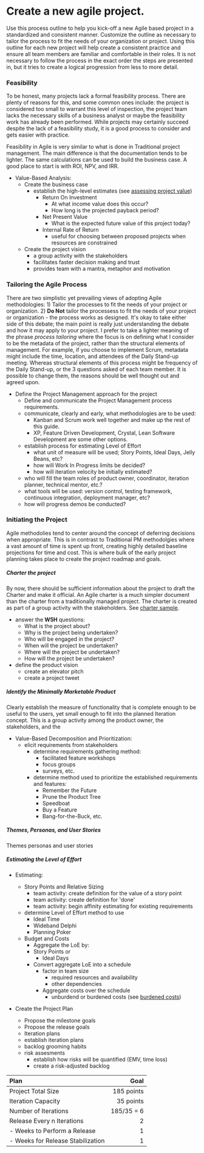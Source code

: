 # Create a new agile project.

Use this process outline to help you kick-off a new Agile based project in a standardized and consistent manner.  Customize the outline as necessary to tailor the process to fit the needs of your organization or project.  Using this outline for each new project will help create a consistent practice and ensure all team members are familiar and comfortable in their roles.  It is not necessary to follow the process in the exact order the steps are presented in, but it tries to create a logical progression from less to more detail.  

### Feasibility
To be honest, many projects lack a formal feasibility process. There are plenty of reasons for this, and some common ones include: the project is considered too small to warrant this level of inspection, the project team lacks the necessary skills of a business analyst or maybe the feasibility work has already been performed.  While projects may certainly succeed despite the lack of a feasibility study, it is a good process to consider and gets easier with practice.  

Feasibility in Agile is very similar to what is done in Traditional project management.  The main difference is that the documentation tends to be lighter.  The same calculations can be used to build the business case.  A good place to start is with ROI, NPV, and IRR.

* Value-Based Analysis:
  * Create the business case
    * establish the high-level estimates (see [assessing project value](calculate-value.md))
      * Return On Investment
        * At what income value does this occur?
        * How long is the projected payback period?
      * Net Present Value
        * What is the expected future value of this project today?
      * Internal Rate of Return
        * useful for choosing between proposed projects when resources are constrained
  * Create the project vision
    * a group activity with the stakeholders
    * facilitates faster decision making and trust
    * provides team with a mantra, metaphor and motivation

### Tailoring the Agile Process
There are two simplistic yet prevailing views of adopting Agile methodologies: 1) Tailor the processes to fit the needs of your project or organization. 2) **Do Not** tailor the processess to fit the needs of your project or organization - the process works as designed.  It's okay to take either side of this debate; the main point is really just understanding the debate and how it may apply to your project.  I prefer to take a lighter meaning of the phrase *process tailoring* where the focus is on defining what I consider to be the metadata of the project, rather than the structural elements of management.  For example, if you choose to implement Scrum, metadata might include the time, location, and attendees of the Daily Stand-up meeting.  Whereas structural elements of this process might be frequency of the Daily Stand-up, or the 3 questions asked of each team member.  It is possible to change them, the reasons should be well thought out and agreed upon.  

* Define the Project Management approach for the project
  * Define and communicate the Project Management process requirements.
  * communicate, clearly and early, what methodologies are to be used:
    - Kanban and Scrum work well together and make up the rest of this guide.
    - XP, Feature Driven Development, Crystal, Lean Software Development are some other options.
  * establish process for estimating Level of Effort
    - what unit of measure will be used; Story Points, Ideal Days, Jelly Beans, etc?
    - how will Work In Progress limits be decided?
    - how will iteration velocity be initially estimated?
  * who will fill the team roles of product owner, coordinator, iteration planner, technical mentor, etc.?
  * what tools will be used: version control, testing framework, continuous integration, deployment manager, etc?
  * how will progress demos be conducted?

### Initiating the Project
Agile methodolies tend to center around the concept of deferring decisions when appropriate.  This is in contrast to Traditional PM methodolgies where a vast amount of time is spent up front, creating highly detailed baseline projections for time and cost.  This is where bulk of the early project planning takes place to create the project roadmap and goals.

##### Charter the project
By now, there should be sufficient information about the project to draft the Charter and make it official.  An Agile charter is a much simpler document than the charter from a traditionally managed project.  The charter is created as part of a group activity with the stakeholders.  See [charter sample](charter.md).
* answer the **W5H** questions:
  - What is the project about?
  - Why is the project being undertaken?
  - Who will be engaged in the project?
  - When will the project be undertaken?
  - Where will the project be undertaken?
  - How will the project be undertaken?
* define the product vision
  - create an elevator pitch
  - create a project tweet
  
##### Identify the Minimally Marketable Product
Clearly establish the measure of functionality that is complete enough to be useful to the users, yet small enough to fit into the planned Iteration concept.  This is a group activity among the product owner, the stakeholders, and the 

* Value-Based Decomposition and Prioritization:
  * elicit requirements from stakeholders
    - determine requirements gathering method:
      - facilitated feature workshops
      - focus groups
      - surveys, etc.
    - determine method used to prioritize the established requirements and features:
      - Remember the Future
      - Prune the Product Tree
      - Speedboat
      - Buy a Feature
      - Bang-for-the-Buck, etc.

##### Themes, Personas, and User Stories
Themes personas and user stories

##### Estimating the Level of Effort

* Estimating:
	* Story Points and Relative Sizing 
	  - team activity: create definition for the value of a story point
	  - team activity: create definition for 'done'
	  - team activity: begin affinity estimating for existing requirements 
  * determine Level of Effort method to use
    - Ideal Time
    - Wideband Delphi
    - Planning Poker
  * Budget and Costs
	  - Aggregate the LoE by:
      - Story Points or
		  - Ideal Days
    - Convert aggregate LoE into a schedule
	    - factor in team size
		  - required resources and availability
		  - other dependencies
	  - Aggregate costs over the schedule
	    - unburdend or burdened costs (see [burdened costs](burdened-costs.md))

* Create the Project Plan
  * Propose the milestone goals
  * Propose the release goals
  * Iteration plans
   - establish iteration plans
   - backlog grooming habits
   - risk assesments
	 - establish how risks will be quantified (EMV, time loss)
     - create a risk-adjusted backlog

| Plan                              | Goal       |
|:----------------------------------|-----------:|
| Project Total Size                | 185 points |
| Iteration Capacity                | 35 points  |
| Number of Iterations              | 185/35 = 6 |
| Release Every n Iterations        | 2          |
| - Weeks to Perform a Release      | 1          |
| - Weeks for Release Stabilization | 1          |
